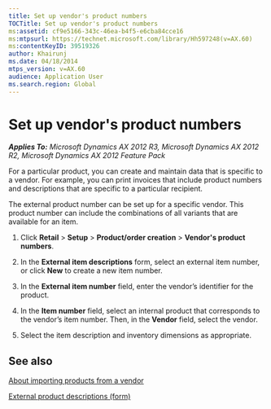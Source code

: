 ```yaml
---
title: Set up vendor's product numbers
TOCTitle: Set up vendor's product numbers
ms:assetid: cf9e5166-343c-46ea-b4f5-e6cba84cce16
ms:mtpsurl: https://technet.microsoft.com/library/Hh597248(v=AX.60)
ms:contentKeyID: 39519326
author: Khairunj
ms.date: 04/18/2014
mtps_version: v=AX.60
audience: Application User
ms.search.region: Global
---
```


# Set up vendor's product numbers 


_**Applies To:** Microsoft Dynamics AX 2012 R3, Microsoft Dynamics AX 2012 R2, Microsoft Dynamics AX 2012 Feature Pack_

For a particular product, you can create and maintain data that is specific to a vendor. For example, you can print invoices that include product numbers and descriptions that are specific to a particular recipient.

The external product number can be set up for a specific vendor. This product number can include the combinations of all variants that are available for an item.

1.  Click **Retail** \> **Setup** \> **Product/order creation** \> **Vendor's product numbers**.

2.  In the **External item descriptions** form, select an external item number, or click **New** to create a new item number.

3.  In the **External item number** field, enter the vendor’s identifier for the product.

4.  In the **Item number** field, select an internal product that corresponds to the vendor’s item number. Then, in the **Vendor** field, select the vendor.

5.  Select the item description and inventory dimensions as appropriate.

## See also

[About importing products from a vendor](about-importing-products-from-a-vendor.md)

[External product descriptions (form)](https://technet.microsoft.com/library/hh597108\(v=ax.60\))

  


